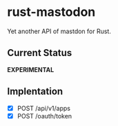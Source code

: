 # rust-mastodon

Yet another API of mastdon for Rust.

## Current Status
__EXPERIMENTAL__

## Implentation
- [x] POST /api/v1/apps
- [x] POST /oauth/token
